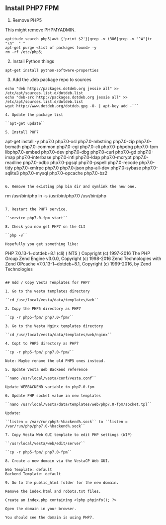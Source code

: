 ## Install PHP7 FPM

1. Remove PHP5

  This might remove PHPMYADMIN.

  ```
  aptitude search php5|awk {'print $2'}|grep -v i386|grep -v "^A"|tr "\n"  " "
  apt-get purge <list of packages found> -y
  rm -rf /etc/php5;
  ```

2. Install Python things

  ``apt-get install python-software-properties``

3. Add the .deb package repo to sources

  ```
  echo "deb http://packages.dotdeb.org jessie all" >> /etc/apt/sources.list.d/dotdeb.list
  echo "deb-src http://packages.dotdeb.org jessie all" >> /etc/apt/sources.list.d/dotdeb.list
  wget http://www.dotdeb.org/dotdeb.gpg -O- | apt-key add -```

4. Update the package list

  ``apt-get update``

5. Install PHP7

  ```
  apt-get install -y php7.0 php7.0-xsl php7.0-mbstring php7.0-zip php7.0-bcmath php7.0-common php7.0-cgi php7.0-cli php7.0-phpdbg php7.0-fpm libphp7.0-embed php7.0-dev php7.0-dbg php7.0-curl php7.0-gd php7.0-imap php7.0-interbase php7.0-intl php7.0-ldap php7.0-mcrypt php7.0-readline php7.0-odbc php7.0-pgsql php7.0-pspell php7.0-recode php7.0-tidy php7.0-xmlrpc php7.0 php7.0-json php-all-dev php7.0-sybase php7.0-sqlite3 php7.0-mysql php7.0-opcache php7.0-bz2
  ```

6. Remove the existing php bin dir and symlink the new one.

  ```
  rm /usr/bin/php
  ln -s /usr/bin/php7.0 /usr/bin/php
  ```

7. Restart the PHP7 service.

  ``service php7.0-fpm start``

8. Check you now get PHP7 on the CLI

  ``php -v``

  Hopefully you get something like:

  ```
  PHP 7.0.13-1~dotdeb+8.1 (cli) ( NTS )
  Copyright (c) 1997-2016 The PHP Group
  Zend Engine v3.0.0, Copyright (c) 1998-2016 Zend Technologies
      with Zend OPcache v7.0.13-1~dotdeb+8.1, Copyright (c) 1999-2016, by Zend Technologies
  ```

## Add / Copy Vesta Templates for PHP7

1. Go to the vesta templates directory

  ``cd /usr/local/vesta/data/templates/web``

2. Copy the PHP5 directory as PHP7

  ``cp -r php5-fpm/ php7.0-fpm/``

3. Go to the Vesta Nginx templates directory

  ``cd /usr/local/vesta/data/templates/web/nginx``

4. Copt to PHP5 directory as PHP7

  ``cp -r php5-fpm/ php7.0-fpm/``

  Note: Maybe rename the old PHP5 ones instead.

5. Update Vesta Web Backend reference

  ``nano /usr/local/vesta/conf/vesta.conf``

  Update WEBBACKEND variable to php7.0-fpm

6. Update PHP socket value in new templates

  ``nano /usr/local/vesta/data/templates/web/php7.0-fpm/socket.tpl``

  Update:

  ``listen = /var/run/php5-%backend%.sock`` to ``listen = /var/run/php/php7.0-%backend%.sock``

7. Copy Vesta Web GUI template to edit PHP settings (WIP)

  ``/usr/local/vesta/web/edit/server``

  ``cp -r php5-fpm/ php7.0-fpm``

8. Create a new domain via the VestaCP Web GUI.

  Web Template: default
  Backend Template: default

9. Go to the public_html folder for the new domain.

  Remove the index.html and robots.txt files.

  Create an index.php containing <?php phpinfo(); ?>

  Open the domain in your browser.

  You should see the domain is using PHP7.
